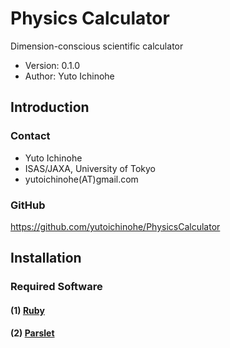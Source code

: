 Physics Calculator
================================================================

Dimension-conscious scientific calculator

- Version: 0.1.0
- Author: Yuto Ichinohe

Introduction
----------------------------------------------------------------

### Contact

- Yuto Ichinohe
- ISAS/JAXA, University of Tokyo
- yutoichinohe(AT)gmail.com

### GitHub

https://github.com/yutoichinohe/PhysicsCalculator

Installation
----------------------------------------------------------------

### Required Software

#### (1) [Ruby](http://www.ruby-lang.org/en/)
#### (2) [Parslet](http://kschiess.github.io/parslet/)

<!--

### Installation Guide

Usage
----------------------------------------------------------------
### Get Started
-->
